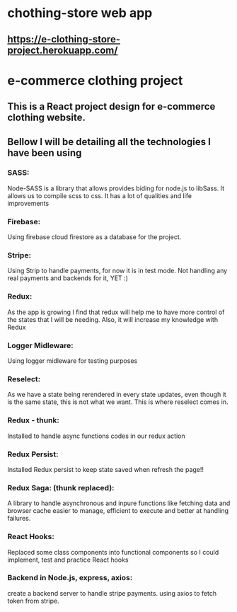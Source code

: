 # chothing-store web app

## https://e-clothing-store-project.herokuapp.com/

# e-commerce clothing project

## This is a React project design for e-commerce clothing website. 

## Bellow I will be detailing all the technologies I have been using

### SASS:
Node-SASS is a library that allows provides biding for node.js to libSass. 
It allows us to compile scss to css. It has a lot of qualities and life improvements 

### Firebase:
Using firebase cloud firestore as a database for the project. 

### Stripe:
Using Strip to handle payments, for now it is in test mode. Not handling any real payments and backends for it, YET :) 

### Redux: 
As the app is growing I find that redux will help me to have more control of the states that I will be needing.
Also, it will increase my knowledge with Redux

### Logger Midleware:
Using logger midleware for testing purposes

### Reselect:
As we have a state being rerendered in every state updates, even though it is the same state, this is not what we want. This is where reselect comes in. 

### Redux - thunk:
Installed to handle async functions codes in our redux action

### Redux Persist:
Installed Redux persist to keep state saved when refresh the page!!

### Redux Saga: (thunk replaced):
A library to handle asynchronous and inpure functions like fetching data and browser cache easier to manage, efficient to execute and better at handling failures. 

### React Hooks:
Replaced some class components into functional components so I could implement, test and practice React hooks

### Backend in Node.js, express, axios:
create a backend server to handle stripe payments. using axios to fetch token from stripe.
